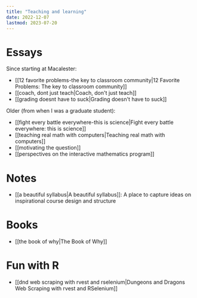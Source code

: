 ```yaml
---
title: "Teaching and learning"
date: 2022-12-07
lastmod: 2023-07-20
---
```


# Essays

Since starting at Macalester:

- [[12 favorite problems-the key to classroom community|12 Favorite Problems: The key to classroom community]]
- [[coach, dont just teach|Coach, don't just teach]]
- [[grading doesnt have to suck|Grading doesn't have to suck]]

Older (from when I was a graduate student):

- [[fight every battle everywhere-this is science|Fight every battle everywhere: this is science]]
- [[teaching real math with computers|Teaching real math with computers]]
- [[motivating the question]]
- [[perspectives on the interactive mathematics program]]

# Notes

- [[a beautiful syllabus|A beautiful syllabus]]: A place to capture ideas on inspirational course design and structure

# Books

- [[the book of why|The Book of Why]]

# Fun with R

- [[dnd web scraping with rvest and rselenium|Dungeons and Dragons Web Scraping with rvest and RSelenium]]
